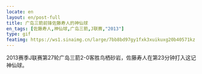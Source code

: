 ```yaml
---
locate: en
layout: en/post-full
title: 广岛三箭前锋佐藤寿人的神仙球
en_tags: [佐藤寿人,神仙球,广岛三箭,J联赛,"2013"]
type: gif
featimg: https://ws1.sinaimg.cn/large/7bb8bd97gy1fxk3xuikuxg20b40571kz.gif
---
```


2013赛季J联赛第27轮广岛三箭2-0客胜鸟栖砂岩，佐藤寿人在第23分钟打入这记神仙球。